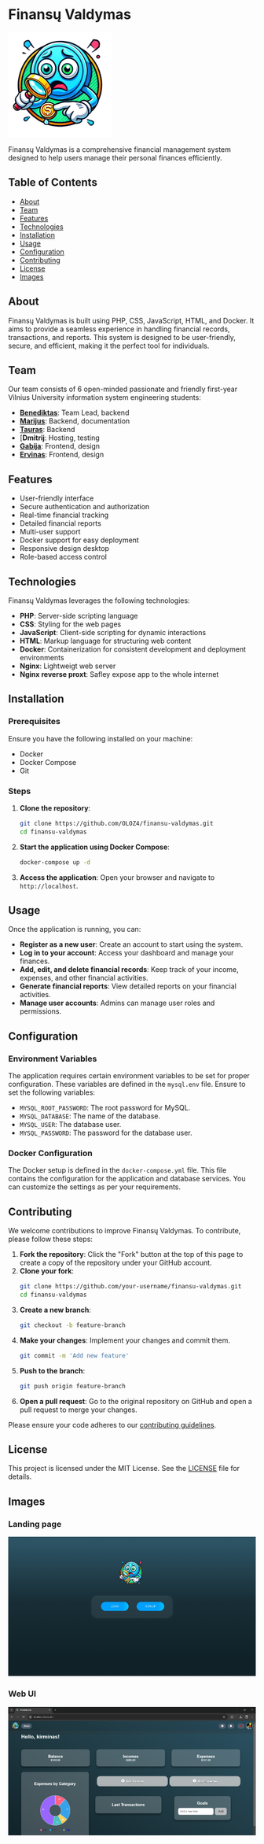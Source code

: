 # Finansų Valdymas

![Logo](pagrindinis/logo.png)

Finansų Valdymas is a comprehensive financial management system designed to help users manage their personal finances efficiently.

## Table of Contents

- [About](#about)
- [Team](#team)
- [Features](#features)
- [Technologies](#technologies)
- [Installation](#installation)
- [Usage](#usage)
- [Configuration](#configuration)
- [Contributing](#contributing)
- [License](#license)
- [Images](#images)

## About

Finansų Valdymas is built using PHP, CSS, JavaScript, HTML, and Docker. It aims to provide a seamless experience in handling financial records, transactions, and reports. This system is designed to be user-friendly, secure, and efficient, making it the perfect tool for individuals.

## Team

Our team consists of 6 open-minded passionate and friendly first-year Vilnius University information system engineering students:

+ [**Benediktas**](https://github.com/OLOZ4): Team Lead, backend
+ [**Marijus**](https://github.com/supermario9000): Backend, documentation
+ [**Tauras**](https://github.com/Taurelis1): Backend
+ [**Dmitrij**: Hosting, testing
+ [**Gabija**](https://github.com/Draokon): Frontend, design
+ [**Ervinas**](https://github.com/frogg-kek): Frontend, design


## Features

- User-friendly interface
- Secure authentication and authorization
- Real-time financial tracking
- Detailed financial reports
- Multi-user support
- Docker support for easy deployment
- Responsive design desktop
- Role-based access control

## Technologies

Finansų Valdymas leverages the following technologies:

- **PHP**: Server-side scripting language
- **CSS**: Styling for the web pages
- **JavaScript**: Client-side scripting for dynamic interactions
- **HTML**: Markup language for structuring web content
- **Docker**: Containerization for consistent development and deployment environments
- **Nginx**: Lightweigt web server
- **Nginx reverse proxt**: Safley expose app to the whole internet

## Installation

### Prerequisites

Ensure you have the following installed on your machine:

- Docker
- Docker Compose
- Git

### Steps

1. **Clone the repository**:
   ```bash
   git clone https://github.com/OLOZ4/finansu-valdymas.git
   cd finansu-valdymas
   ```

2. **Start the application using Docker Compose**:
   ```bash
   docker-compose up -d
   ```

3. **Access the application**:
   Open your browser and navigate to `http://localhost`.

## Usage

Once the application is running, you can:

- **Register as a new user**: Create an account to start using the system.
- **Log in to your account**: Access your dashboard and manage your finances.
- **Add, edit, and delete financial records**: Keep track of your income, expenses, and other financial activities.
- **Generate financial reports**: View detailed reports on your financial activities.
- **Manage user accounts**: Admins can manage user roles and permissions.

## Configuration

### Environment Variables

The application requires certain environment variables to be set for proper configuration. These variables are defined in the `mysql.env` file. Ensure to set the following variables:

- `MYSQL_ROOT_PASSWORD`: The root password for MySQL.
- `MYSQL_DATABASE`: The name of the database.
- `MYSQL_USER`: The database user.
- `MYSQL_PASSWORD`: The password for the database user.

### Docker Configuration

The Docker setup is defined in the `docker-compose.yml` file. This file contains the configuration for the application and database services. You can customize the settings as per your requirements.

## Contributing

We welcome contributions to improve Finansų Valdymas. To contribute, please follow these steps:

1. **Fork the repository**: Click the "Fork" button at the top of this page to create a copy of the repository under your GitHub account.
2. **Clone your fork**:
   ```bash
   git clone https://github.com/your-username/finansu-valdymas.git
   cd finansu-valdymas
   ```
3. **Create a new branch**:
   ```bash
   git checkout -b feature-branch
   ```
4. **Make your changes**: Implement your changes and commit them.
   ```bash
   git commit -m 'Add new feature'
   ```
5. **Push to the branch**:
   ```bash
   git push origin feature-branch
   ```
6. **Open a pull request**: Go to the original repository on GitHub and open a pull request to merge your changes.

Please ensure your code adheres to our [contributing guidelines](CONTRIBUTING.md).

## License

This project is licensed under the MIT License. See the [LICENSE](LICENSE) file for details.

## Images

### **Landing page**
![Landing page](images/image.png)

### **Web UI**
![Web UI](images/image1.png)

